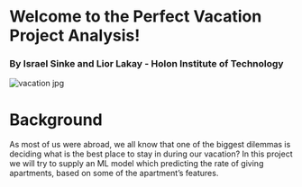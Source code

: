 # Welcome to the Perfect Vacation Project Analysis!
### By Israel Sinke and Lior Lakay - Holon Institute of Technology
![vacation jpg](https://github.com/israelsinke/Data-science-project/assets/139045455/6d50887c-e264-43bf-9b24-e272799aac09)


# Background
As most of us were abroad, we all know that one of the biggest dilemmas is deciding what is the best place to stay in during our vacation?
In this project we will try to supply an ML model which predicting the rate of giving apartments, based on some of the apartment’s features.
